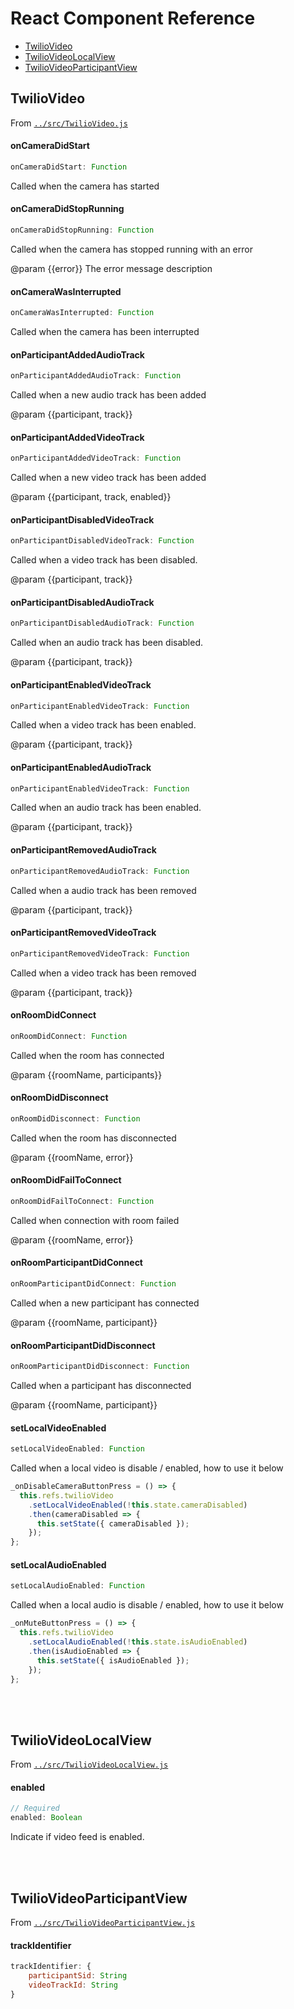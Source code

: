 <!-- START doctoc generated TOC please keep comment here to allow auto update -->
<!-- DON'T EDIT THIS SECTION, INSTEAD RE-RUN doctoc TO UPDATE -->
# React Component Reference

- [TwilioVideo](#twiliovideo)
- [TwilioVideoLocalView](#twiliovideolocalview)
- [TwilioVideoParticipantView](#twiliovideoparticipantview)

<!-- END doctoc generated TOC please keep comment here to allow auto update -->

## TwilioVideo

From [`../src/TwilioVideo.js`](../src/TwilioVideo.js)

#### onCameraDidStart

```js
onCameraDidStart: Function
```

Called when the camera has started

#### onCameraDidStopRunning

```js
onCameraDidStopRunning: Function
```

Called when the camera has stopped running with an error

@param {{error}} The error message description

#### onCameraWasInterrupted

```js
onCameraWasInterrupted: Function
```

Called when the camera has been interrupted

#### onParticipantAddedAudioTrack

```js
onParticipantAddedAudioTrack: Function
```

Called when a new audio track has been added

@param {{participant, track}}

#### onParticipantAddedVideoTrack

```js
onParticipantAddedVideoTrack: Function
```

Called when a new video track has been added

@param {{participant, track, enabled}}

#### onParticipantDisabledVideoTrack

```js
onParticipantDisabledVideoTrack: Function
```

Called when a video track has been disabled.

@param {{participant, track}}

#### onParticipantDisabledAudioTrack

```js
onParticipantDisabledAudioTrack: Function
```

Called when an audio track has been disabled.

@param {{participant, track}}

#### onParticipantEnabledVideoTrack

```js
onParticipantEnabledVideoTrack: Function
```

Called when a video track has been enabled.

@param {{participant, track}}

#### onParticipantEnabledAudioTrack

```js
onParticipantEnabledVideoTrack: Function
```

Called when an audio track has been enabled.

@param {{participant, track}}

#### onParticipantRemovedAudioTrack

```js
onParticipantRemovedAudioTrack: Function
```

Called when a audio track has been removed

@param {{participant, track}}

#### onParticipantRemovedVideoTrack

```js
onParticipantRemovedVideoTrack: Function
```

Called when a video track has been removed

@param {{participant, track}}

#### onRoomDidConnect

```js
onRoomDidConnect: Function
```

Called when the room has connected

@param {{roomName, participants}}

#### onRoomDidDisconnect

```js
onRoomDidDisconnect: Function
```

Called when the room has disconnected

@param {{roomName, error}}

#### onRoomDidFailToConnect

```js
onRoomDidFailToConnect: Function
```

Called when connection with room failed

@param {{roomName, error}}

#### onRoomParticipantDidConnect

```js
onRoomParticipantDidConnect: Function
```

Called when a new participant has connected

@param {{roomName, participant}}

#### onRoomParticipantDidDisconnect

```js
onRoomParticipantDidDisconnect: Function
```

Called when a participant has disconnected

@param {{roomName, participant}}

#### setLocalVideoEnabled

```js
setLocalVideoEnabled: Function
```

Called when a local video is disable / enabled, how to use it below

```js
_onDisableCameraButtonPress = () => {
  this.refs.twilioVideo
    .setLocalVideoEnabled(!this.state.cameraDisabled)
    .then(cameraDisabled => {
      this.setState({ cameraDisabled });
    });
};

```

#### setLocalAudioEnabled

```js
setLocalAudioEnabled: Function
```

Called when a local audio is disable / enabled, how to use it below

```js
_onMuteButtonPress = () => {
  this.refs.twilioVideo
    .setLocalAudioEnabled(!this.state.isAudioEnabled)
    .then(isAudioEnabled => {
      this.setState({ isAudioEnabled });
    });
};


```

<br><br>

## TwilioVideoLocalView

From [`../src/TwilioVideoLocalView.js`](../src/TwilioVideoLocalView.js)

#### enabled

```js
// Required
enabled: Boolean
```

Indicate if video feed is enabled.

<br><br>

## TwilioVideoParticipantView

From [`../src/TwilioVideoParticipantView.js`](../src/TwilioVideoParticipantView.js)

#### trackIdentifier

```js
trackIdentifier: {
    participantSid: String
    videoTrackId: String
}
```

<br><br>
